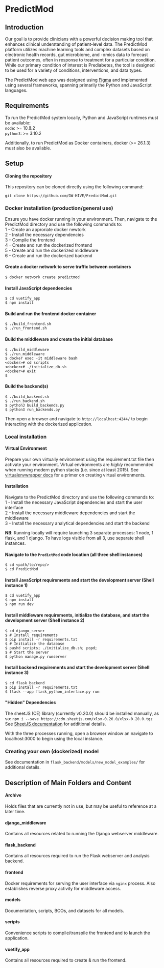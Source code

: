 # PredictMod
## Introduction
Our goal is to provide clinicians with a powerful decision making tool that enhances clinical understanding of patient-level data. The PredictMod platform utilizes machine learning tools and complex datasets based on electronic health records, gut microbiome, and -omics data to forecast patient outcomes, often in response to treatment for a particular condition. While our primary condition of interest is Prediabetes, the tool is designed to be used for a variety of conditions, interventions, and data types.

The PredictMod web app was designed using [Figma](https://www.figma.com/about/) and implemented using several frameworks, spanning primarily the Python and JavaScript languages.

## Requirements
To run the PredictMod system locally, Python and JavaScript runtimes must be available:  
`node`: >= 10.8.2  
`python3`: >= 3.10.2  

Additionally, to run PredictMod as Docker containers, docker (>= 26.1.3) must also be available.

## Setup
#### Cloning the repository
This repository can be cloned directly using the following command: 

```
git clone https://github.com/GW-HIVE/PredictMod.git
```

### Docker installation (production/general use)
Ensure you have docker running in your environment. Then, navigate to the PredictMod directory and use the following commands to:  
1 - Create an approriate docker newtork  
2 - Install the necessary dependencies  
3 - Compile the frontend  
4 - Create and run the dockerized frontend  
5 - Create and run the dockerized middleware  
6 - Create and run the dockerized backend  

#### Create a docker network to serve traffic between containers
```
$ docker network create predictmod
```

#### Install JavaScript dependencies
```
$ cd vuetify_app
$ npm install
```

#### Build and run the frontend docker container
```
$ ./build_frontend.sh
$ ./run_frontend.sh
```

#### Build the middleware and create the initial database
```
$ ./build_middleware
$ ./run_middleware
$ docker exec -it middleware bash
<docker># cd scripts
<docker># ./initialize_db.sh
<docker># exit
$
```
#### Build the backend(s)

```
$ ./build_backend.sh
$ ./run_backend.sh
$ python3 build_backends.py
$ python3 run_backends.py
```

Then open a browser and navigate to `http://localhost:4244/` to begin interacting with the dockerized application.

### Local installation

#### Virtual Environment
Prepare your own virtually environment using the requirement.txt file then activate your environment. Virtual environments are _highly_ recommended when running modern python stacks (i.e. since at least 2015).
See [virtualenvwrapper docs](https://virtualenvwrapper.readthedocs.io/en/latest/) for a primer on creating virtual environments.

#### Installation
Navigate to the PredictMod directory and use the following commands to:  
1 - Install the necessary JavaScript dependencies and start the user interface  
2 - Install the necessary middleware dependencies and start the middleware  
3 - Install the necessary analytical dependencies and start the backend   

**NB**: Running locally will require launching 3 separate processes: 1 node, 1 flask, and 1 django. To have logs visible from all 3, use separate shell instances.

#### Navigate to the `PredictMod` code location (all three shell instances)
```
$ cd <path/to/repo/>
$ cd PredictMod
```
#### Install JavaScript requirements and start the development server (Shell instance 1)
```
$ cd vuetify_app
$ npm install
$ npm run dev
```
#### Install middleware requirements, initialize the database, and start the development server (Shell instance 2)
```
$ cd django_server
$ # Install requirements
$ pip install -r requirements.txt
$ # Initialize the database
$ pushd scripts; ./initialize_db.sh; popd;
$ # Start the server
$ python manage.py runserver
```
#### Install backend requirements and start the development server (Shell instance 3)
```
$ cd flask_backend
$ pip install -r requirements.txt
$ flask --app flask_python_interface.py run
```

#### "Hidden" Dependencies
The sheetJS (CE) library (currently v0.20.0) should be installed manually, as so:
`npm i --save https://cdn.sheetjs.com/xlsx-0.20.0/xlsx-0.20.0.tgz`
See [SheetJS documentation](https://docs.sheetjs.com/docs/getting-started/installation/nodejs) for additional details.

With the three processes running, open a browser window an navigate to localhost:3000 to begin using the local instance.

### Creating your own (dockerized) model
See documentation in `flask_backend/models/new_model_examples/` for additional details.

## Description of Main Folders and Content

#### Archive
Holds files that are currently not in use, but may be useful to reference at a later time. 

#### django_middleware
Contains all resources related to running the Django webserver middleware.

#### flask_backend
Contains all resources required to run the Flask webserver and analysis backend.

#### frontend 
Docker requirements for serving the user interface via `nginx` process. Also establishes reverse proxy activity for middleware access.  

#### models 
Documentation, scripts, BCOs, and datasets for all models. 

#### scripts
Convenience scripts to compile/transpile the frontend and to launch the application.

#### vuetify_app
Contains all resources required to create & run the frontend.

